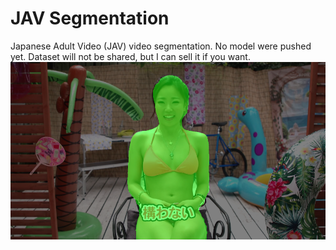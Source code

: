 # JAV Segmentation
Japanese Adult Video (JAV) video segmentation.
No model were pushed yet.
Dataset will not be shared, but I can sell it if you want.
![](GitResources/BLK-537.png "Demo Images")
